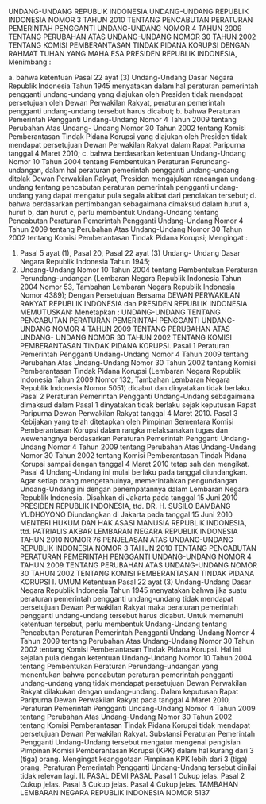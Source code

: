  UNDANG-UNDANG REPUBLIK INDONESIA UNDANG-UNDANG REPUBLIK INDONESIA NOMOR 3 TAHUN 2010 TENTANG PENCABUTAN PERATURAN PEMERINTAH PENGGANTI UNDANG-UNDANG NOMOR 4 TAHUN 2009 TENTANG PERUBAHAN ATAS UNDANG-UNDANG NOMOR 30 TAHUN 2002 TENTANG KOMISI PEMBERANTASAN TINDAK PIDANA KORUPSI
DENGAN RAHMAT TUHAN YANG MAHA ESA PRESIDEN REPUBLIK INDONESIA,
Menimbang :

a. bahwa ketentuan Pasal 22 ayat (3) Undang-Undang Dasar Negara Republik Indonesia Tahun 1945 menyatakan dalam hal peraturan pemerintah pengganti undang-undang yang diajukan oleh Presiden tidak mendapat persetujuan oleh Dewan Perwakilan Rakyat, peraturan pemerintah pengganti undang-undang tersebut harus dicabut;
b. bahwa Peraturan Pemerintah Pengganti Undang-Undang Nomor 4 Tahun 2009 tentang Perubahan Atas Undang- Undang Nomor 30 Tahun 2002 tentang Komisi Pemberantasan Tindak Pidana Korupsi yang diajukan oleh Presiden tidak mendapat persetujuan Dewan Perwakilan Rakyat dalam Rapat Paripurna tanggal 4 Maret 2010;
c. bahwa berdasarkan ketentuan Undang-Undang Nomor 10 Tahun 2004 tentang Pembentukan Peraturan Perundang- undangan, dalam hal peraturan pemerintah pengganti undang-undang ditolak Dewan Perwakilan Rakyat, Presiden mengajukan rancangan undang-undang tentang pencabutan peraturan pemerintah pengganti undang- undang yang dapat mengatur pula segala akibat dari penolakan tersebut;
d. bahwa berdasarkan pertimbangan sebagaimana dimaksud dalam huruf a, huruf b, dan huruf c, perlu membentuk Undang-Undang tentang Pencabutan Peraturan Pemerintah Pengganti Undang-Undang Nomor 4 Tahun 2009 tentang Perubahan Atas Undang-Undang Nomor 30 Tahun 2002 tentang Komisi Pemberantasan Tindak Pidana Korupsi;
Mengingat :

1. Pasal 5 ayat (1), Pasal 20, Pasal 22 ayat (3) Undang- Undang Dasar Negara Republik Indonesia Tahun 1945;
2. Undang-Undang Nomor 10 Tahun 2004 tentang Pembentukan Peraturan Perundang-undangan (Lembaran Negara Republik Indonesia Tahun 2004 Nomor 53, Tambahan Lembaran Negara Republik Indonesia Nomor 4389); Dengan Persetujuan Bersama DEWAN PERWAKILAN RAKYAT REPUBLIK INDONESIA dan PRESIDEN REPUBLIK INDONESIA
MEMUTUSKAN:
 Menetapkan : UNDANG-UNDANG TENTANG PENCABUTAN PERATURAN PEMERINTAH PENGGANTI UNDANG-UNDANG NOMOR 4 TAHUN 2009 TENTANG PERUBAHAN ATAS UNDANG- UNDANG NOMOR 30 TAHUN 2002 TENTANG KOMISI PEMBERANTASAN TINDAK PIDANA KORUPSI.
Pasal 1
Peraturan Pemerintah Pengganti Undang-Undang Nomor 4 Tahun 2009 tentang Perubahan Atas Undang-Undang Nomor 30 Tahun 2002 tentang Komisi Pemberantasan Tindak Pidana Korupsi (Lembaran Negara Republik Indonesia Tahun 2009 Nomor 132, Tambahan Lembaran Negara Republik Indonesia Nomor 5051) dicabut dan dinyatakan tidak berlaku.
Pasal 2
Peraturan Pemerintah Pengganti Undang-Undang sebagaimana dimaksud dalam Pasal 1 dinyatakan tidak berlaku sejak keputusan Rapat Paripurna Dewan Perwakilan Rakyat tanggal 4 Maret 2010.
Pasal 3
Kebijakan yang telah ditetapkan oleh Pimpinan Sementara Komisi Pemberantasan Korupsi dalam rangka melaksanakan tugas dan wewenangnya berdasarkan Peraturan Pemerintah Pengganti Undang-Undang Nomor 4 Tahun 2009 tentang Perubahan Atas Undang-Undang Nomor 30 Tahun 2002 tentang Komisi Pemberantasan Tindak Pidana Korupsi sampai dengan tanggal 4 Maret 2010 tetap sah dan mengikat.
Pasal 4
Undang-Undang ini mulai berlaku pada tanggal diundangkan.
Agar setiap orang mengetahuinya, memerintahkan pengundangan Undang-Undang ini dengan penempatannya dalam Lembaran Negara Republik Indonesia. Disahkan di Jakarta pada tanggal 15 Juni 2010 PRESIDEN REPUBLIK INDONESIA, ttd. DR. H. SUSILO BAMBANG YUDHOYONO Diundangkan di Jakarta pada tanggal 15 Juni 2010 MENTERI HUKUM DAN HAK ASASI MANUSIA REPUBLIK INDONESIA, ttd. PATRIALIS AKBAR LEMBARAN NEGARA REPUBLIK INDONESIA TAHUN 2010 NOMOR 76 PENJELASAN ATAS UNDANG-UNDANG REPUBLIK INDONESIA NOMOR 3 TAHUN 2010 TENTANG PENCABUTAN PERATURAN PEMERINTAH PENGGANTI UNDANG-UNDANG NOMOR 4 TAHUN 2009 TENTANG PERUBAHAN ATAS UNDANG-UNDANG NOMOR 30 TAHUN 2002 TENTANG KOMISI PEMBERANTASAN TINDAK PIDANA KORUPSI I. UMUM Ketentuan Pasal 22 ayat (3) Undang-Undang Dasar Negara Republik Indonesia Tahun 1945 menyatakan bahwa jika suatu peraturan pemerintah pengganti undang-undang tidak mendapat persetujuan Dewan Perwakilan Rakyat maka peraturan pemerintah pengganti undang-undang tersebut harus dicabut. Untuk memenuhi ketentuan tersebut, perlu membentuk Undang-Undang tentang Pencabutan Peraturan Pemerintah Pengganti Undang-Undang Nomor 4 Tahun 2009 tentang Perubahan Atas Undang-Undang Nomor 30 Tahun 2002 tentang Komisi Pemberantasan Tindak Pidana Korupsi. Hal ini sejalan pula dengan ketentuan Undang-Undang Nomor 10 Tahun 2004 tentang Pembentukan Peraturan Perundang-undangan yang menentukan bahwa pencabutan peraturan pemerintah pengganti undang-undang yang tidak mendapat persetujuan Dewan Perwakilan Rakyat dilakukan dengan undang-undang. Dalam keputusan Rapat Paripurna Dewan Perwakilan Rakyat pada tanggal 4 Maret 2010, Peraturan Pemerintah Pengganti Undang-Undang Nomor 4 Tahun 2009 tentang Perubahan Atas Undang-Undang Nomor 30 Tahun 2002 tentang Komisi Pemberantasan Tindak Pidana Korupsi tidak mendapat persetujuan Dewan Perwakilan Rakyat. Substansi Peraturan Pemerintah Pengganti Undang-Undang tersebut mengatur mengenai pengisian Pimpinan Komisi Pemberantasan Korupsi (KPK) dalam hal kurang dari 3 (tiga) orang. Mengingat keanggotaan Pimpinan KPK lebih dari 3 (tiga) orang, Peraturan Pemerintah Pengganti Undang-Undang tersebut dinilai tidak relevan lagi. II. PASAL DEMI PASAL
Pasal 1
Cukup jelas.
Pasal 2
Cukup jelas.
Pasal 3
Cukup jelas.
Pasal 4
Cukup jelas. TAMBAHAN LEMBARAN NEGARA REPUBLIK INDONESIA NOMOR 5137